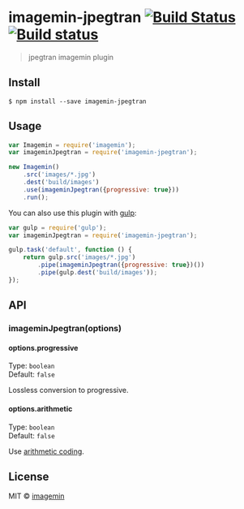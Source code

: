 # imagemin-jpegtran [![Build Status](http://img.shields.io/travis/imagemin/imagemin-jpegtran.svg?style=flat)](https://travis-ci.org/imagemin/imagemin-jpegtran) [![Build status](https://ci.appveyor.com/api/projects/status/rwf4by6qcbne1qet?svg=true)](https://ci.appveyor.com/project/ShinnosukeWatanabe/imagemin-jpegtran)

> jpegtran imagemin plugin


## Install

```
$ npm install --save imagemin-jpegtran
```


## Usage

```js
var Imagemin = require('imagemin');
var imageminJpegtran = require('imagemin-jpegtran');

new Imagemin()
	.src('images/*.jpg')
	.dest('build/images')
	.use(imageminJpegtran({progressive: true}))
	.run();
```

You can also use this plugin with [gulp](http://gulpjs.com):

```js
var gulp = require('gulp');
var imageminJpegtran = require('imagemin-jpegtran');

gulp.task('default', function () {
	return gulp.src('images/*.jpg')
		.pipe(imageminJpegtran({progressive: true})())
		.pipe(gulp.dest('build/images'));
});
```


## API

### imageminJpegtran(options)

#### options.progressive

Type: `boolean`  
Default: `false`

Lossless conversion to progressive.

#### options.arithmetic

Type: `boolean`  
Default: `false`

Use [arithmetic coding](http://en.wikipedia.org/wiki/Arithmetic_coding).


## License

MIT © [imagemin](https://github.com/imagemin)
